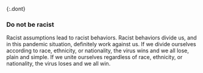 {:.dont}
### Do not be racist

Racist assumptions lead to racist behaviors. Racist behaviors divide us, and in this pandemic situation, definitely work against us. If we divide ourselves according to race, ethnicity, or nationality, the virus wins and we all lose, plain and simple. If we unite ourselves regardless of race, ethnicity, or nationality, the virus loses and we all win.
